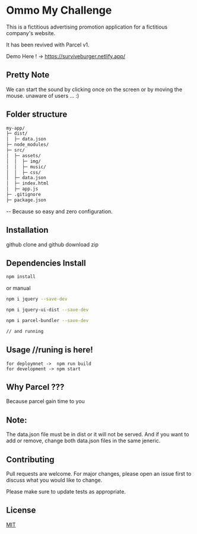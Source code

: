 # Ommo My Challenge

This is a fictitious advertising promotion application for a fictitious company's website.

It has been revived with Parcel v1.

Demo Here ! -> https://surviveburger.netlify.app/

## Pretty Note

We can start the sound by clicking once on the screen or by moving the mouse. unaware of users ... :)

## Folder structure

```bash
my-app/
├─ dist/
│  ├─ data.json
├─ node_modules/
├─ src/
│  ├─ assets/
│  │  ├─ img/
│  │  ├─ music/
│  │  ├─ css/
│  ├─ data.json
│  ├─ index.html
│  ├─ app.js
├─ .gitignore
├─ package.json

```

-- Because so easy and zero configuration.

## Installation

github clone and github download zip

## Dependencies Install

```bash
npm install

```

or manual

```bash
npm i jquery --save-dev

npm i jquery-ui-dist --save-dev

npm i parcel-bundler --save-dev

// and running

```

## Usage //runing is here!

```node
for deploymnet ->  npm run build
for development -> npm start

```

## Why Parcel ???

Because parcel gain time to you

## Note:

The data.json file must be in dist or it will not be served. And if you want to add or remove, change both data.json files in the same jeneric.

## Contributing

Pull requests are welcome. For major changes, please open an issue first to discuss what you would like to change.

Please make sure to update tests as appropriate.

## License

[MIT](https://choosealicense.com/licenses/mit/)
